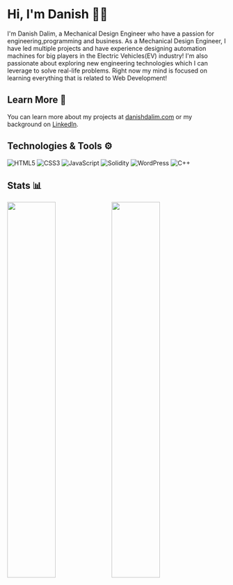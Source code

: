 # Hi, I'm Danish 👋🏼

I'm Danish Dalim, a Mechanical Design Engineer who have a passion for engineering,programming and business. As a Mechanical Design Engineer, I have led multiple projects and have experience designing automation machines for big players in the Electric Vehicles(EV) industry! I'm also passionate about exploring new engineering technologies which I can leverage to solve real-life problems. Right now my mind is focused on learning everything that is related to Web Development!

## Learn More 📄
You can learn more about my projects at <a href="http://danishdalim.com/">danishdalim.com</a> or my background on <a href="https://www.linkedin.com/in/danish-dalim/">LinkedIn<a>.

## Technologies & Tools ⚙️
![HTML5](https://img.shields.io/badge/html5-%23E34F26.svg?style=for-the-badge&logo=html5&logoColor=white)
![CSS3](https://img.shields.io/badge/css3-%231572B6.svg?style=for-the-badge&logo=css3&logoColor=white)
![JavaScript](https://img.shields.io/badge/javascript-%23323330.svg?style=for-the-badge&logo=javascript&logoColor=%23F7DF1E)
![Solidity](https://img.shields.io/badge/Solidity-%23363636.svg?style=for-the-badge&logo=solidity&logoColor=white)
![WordPress](https://img.shields.io/badge/WordPress-%23117AC9.svg?style=for-the-badge&logo=WordPress&logoColor=white)
![C++](https://img.shields.io/badge/c++-%2300599C.svg?style=for-the-badge&logo=c%2B%2B&logoColor=white)


## Stats 📊
<img align="left" width="47%" src="https://github-readme-stats.vercel.app/api?username=danishdalim&show_icons=true&theme=default"/>
<img align="left" width="47%" src="https://github-readme-stats.vercel.app/api/top-langs/?username=danishdali&layout=compact"/>
